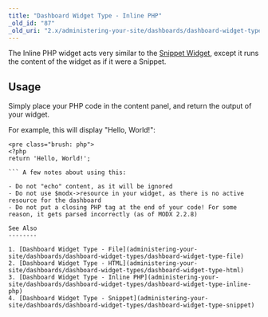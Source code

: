 ```yaml
---
title: "Dashboard Widget Type - Inline PHP"
_old_id: "87"
_old_uri: "2.x/administering-your-site/dashboards/dashboard-widget-types/dashboard-widget-type-inline-php"
---
```


 The Inline PHP widget acts very similar to the [Snippet Widget](administering-your-site/dashboards/dashboard-widget-types/dashboard-widget-type-snippet "Dashboard Widget Type - Snippet"), except it runs the content of the widget as if it were a Snippet.

Usage
-----

 Simply place your PHP code in the content panel, and return the output of your widget.

 For example, this will display "Hello, World!":

 ```
<pre class="brush: php">
<?php
return 'Hello, World!';

``` A few notes about using this:

- Do not "echo" content, as it will be ignored
- Do not use $modx->resource in your widget, as there is no active resource for the dashboard
- Do not put a closing PHP tag at the end of your code! For some reason, it gets parsed incorrectly (as of MODX 2.2.8)

See Also
--------

1. [Dashboard Widget Type - File](administering-your-site/dashboards/dashboard-widget-types/dashboard-widget-type-file)
2. [Dashboard Widget Type - HTML](administering-your-site/dashboards/dashboard-widget-types/dashboard-widget-type-html)
3. [Dashboard Widget Type - Inline PHP](administering-your-site/dashboards/dashboard-widget-types/dashboard-widget-type-inline-php)
4. [Dashboard Widget Type - Snippet](administering-your-site/dashboards/dashboard-widget-types/dashboard-widget-type-snippet)